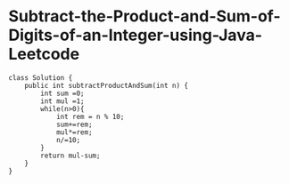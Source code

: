 # Subtract-the-Product-and-Sum-of-Digits-of-an-Integer-using-Java-Leetcode

    class Solution {
        public int subtractProductAndSum(int n) {
            int sum =0;
            int mul =1;
            while(n>0){
                int rem = n % 10;
                sum+=rem;
                mul*=rem;
                n/=10;
            }
            return mul-sum;
        }
    }
